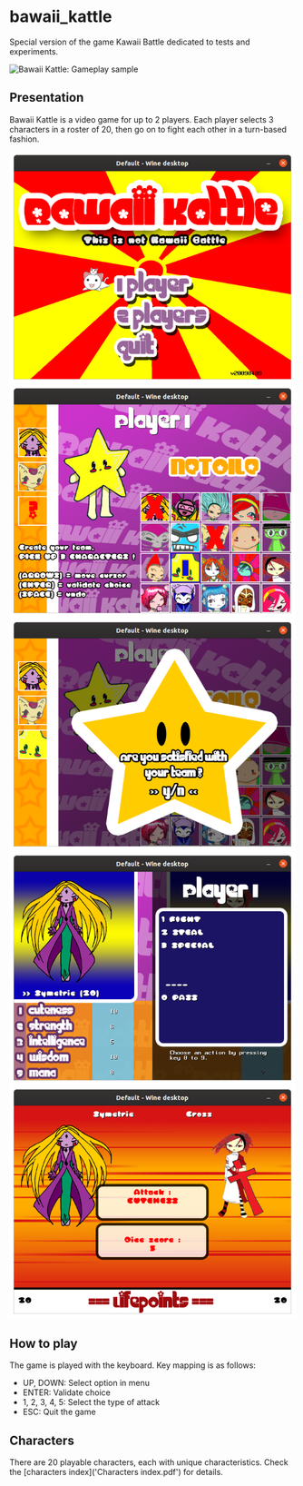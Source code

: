 # bawaii_kattle
Special version of the game Kawaii Battle dedicated to tests and experiments.

![Bawaii Kattle: Gameplay sample](bk.gif)

## Presentation
Bawaii Kattle is a video game for up to 2 players. Each player selects 3 characters in a roster of 20, then go on to fight each other in a turn-based fashion.

![Bawaii Kattle: Title screen](bk01.png)
![Bawaii Kattle: Roster](bk02.png)
![Bawaii Kattle: Team validation](bk03.png)
![Bawaii Kattle: Select action](bk04.png)
![Bawaii Kattle: Battle screen](bk05.png)

## How to play
The game is played with the keyboard. Key mapping is as follows:

- UP, DOWN: Select option in menu
- ENTER: Validate choice
- 1, 2, 3, 4, 5: Select the type of attack
- ESC: Quit the game

## Characters
There are 20 playable characters, each with unique characteristics.
Check the [characters index]('Characters index.pdf') for details.
